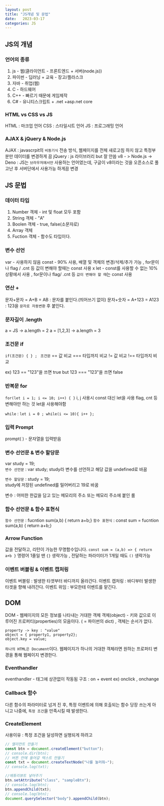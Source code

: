 ```yaml
---
layout: post
title: "JS개념 및 문법"
date:   2023-03-17
categories: JS
---
```


## JS의 개념
### 언어의 종류
1. js - 웹(클라이언트 - 프론트엔드 + 서버(node.js))
2. 파이썬 - 딥러닝 + 교육 - 장고/플라스크
3. 자바 - 취업(웹)
4. C - 하드웨어
5. C++ - 빠르기 때문에 게임제작
6. C# - 유니티스크립트 + .net +asp.net core

### HTML vs CSS vs JS
HTML : 마크업 언어
CSS : 스타일시트 언어
JS : 프로그래밍 언어

### AJAX & jQuery & Node.js
AJAX : javascrpit의 `비동기식` 전송 방식, 웹페이지를 전체 새로고침 하지 않고 특정부분만 데이터를 변경하게 끔
jQuery : js 라이브러리 but 잘 안씀
v8 - > Node.js -> Deno : JS는 `브라우저에서만` 사용하는 언어였는데, 구글이 v8이라는 것을 오픈소스로 풀고난 후 서버단에서 사용가능 하게끔 변경

## JS 문법
### 데이터 타입
1. Number 객체 - int 및 float 모두 포함
2. String 객체 - "A"
3. Boolen 객체 - true, false(소문자로)
4. Array 객체
5. Fuction 객체 - 함수도 타입이다.

### 변수 선언
var - 사용하지 않음
const - 90% 사용, 배열 및 객체의 변경/삭제/추가 가능 , for문이나 flag / .cnt 등 값이 변해야 할때는 const 사용 x
let - const를 사용할 수 없는 10% 상황에서 사용 , for문이나 flag/ .cnt 등 `값이 변해야 할 때`는 const 사용

### 연산 +

문자+문자 = A+B = AB : 문자를 붙인다.(띄어쓰기 없이)
문자+숫자 = A+123 = A123 : 123을 `문자로 자동변환` 후 붙인다.

### 문자길이 .length

a = JS -> a.length = 2
a = [1,2,3] -> a.length = 3

### 조건문 if
`if(조건문) { } ; `
`조건문`
== 값 비교
=== 타입까지 비교
!= 값 비교
!== 타입까지 비교

ex) 123 == "123"을 쓰면 true but 123 === "123"을 쓰면 false

### 반복문 for
`for(let i = 1; i <= 10; i++) { }`
i, j 사용시 const 대신 let을 사용
flag, cnt 등 변해야만 하는 것 let을 사용해야함

`while` : `let i = 0 ; while(i <= 10){ i++ };`

### 입력 Prompt
prompt( ) - 문자열을 입력받음

### 변수 선언문 & 변수 할당문
var study = 19;  
`변수 선언문` : var study;
study라 변수를 선언하고 해당 값을 undefined로 바꿈

`변수 할당문` : study = 19;  
study에 저장된 undefined를 밀어버리고 19로 바꿈

변수 : 어떠한 한값을 담고 있는 메모리의 주소 또는 메모리 주소에 붙인 룸

### 함수 선언문 & 함수 표현식
`함수 선언문` : fucntion sum(a,b) { return a+b;}
`함수 표현식` : const sum = fucntion sum(a,b) { return a+b;}

### Arrow Function
값을 전달하고, 리턴이 가능한 무명함수입니다.
`const sum = (a,b) => { return a+b }` 
명령어 1줄일 땐 `{}` 생략가능 , 전달하는 파라미터가 1개일 때도 `()` 생략가능

### 이벤트 버블링 & 이벤트 캡처링
이벤트 버블링 : 발생한 타겟부터 바디까지 올라간다.
이벤트 캡처링 : 바디부터 발생한 타겟을 향해 내려간다.
이벤트 위임 : 부모한테 이벤트를 맡긴다.


## DOM
DOM - 웹페이지의 모든 정보를 나타내는 거대한 객체
객체(object) - 키와 값으로 이루어진 프로퍼티(properties)의 모음이다. ( = 파이썬의 dict) , 객체는 순서가 없다.
```
property -> key : "value"
object = { property1, property2};
object.key = value;
```

`하나의 HTML은 Document`이다. 웹페이지가 하나의 거대한 객체라면 원하는 프로퍼티 변경을 통해 웹페이지 변경한다.

### Eventhandler

eventhandler - 태그에 상관없이 작동됨
구조 : on + event
ex) onclick , onchange

### Callback 함수
다른 함수의 파라미터로 넘겨 진 후, 특정 이벤트에 의해 호출되는 함수
당장 쓰는게 아니고 나중에, `특정 조건`을 만족시킬 때 발생한다.

### CreateElement
사용이유 : 특정 조건을 달성하면 실행되게 하려고
```js
// 엘리먼트 만들기
const btn = document.createElement("button");
// console.dir(btn);
// 버튼 안에 들어갈 텍스트 만들기
const txt = document.createTextNode("나를 눌러줘~");
// console.log(txt);

//에튜리뷰트 넣어주기
btn.setAttribute("class", "sampleBtn");
// console.log(btn);
btn.appendChild(txt);
// console.log(btn);
document.querySelector("body").appendChild(btn);
```


